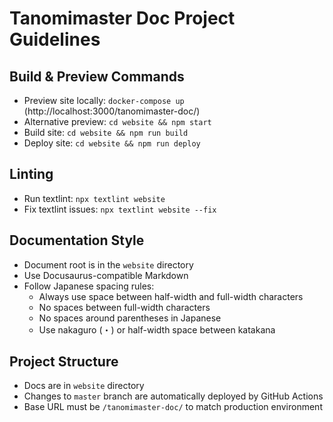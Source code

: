 # Tanomimaster Doc Project Guidelines

## Build & Preview Commands
- Preview site locally: `docker-compose up` (http://localhost:3000/tanomimaster-doc/)
- Alternative preview: `cd website && npm start`
- Build site: `cd website && npm run build`
- Deploy site: `cd website && npm run deploy`

## Linting
- Run textlint: `npx textlint website`
- Fix textlint issues: `npx textlint website --fix`

## Documentation Style
- Document root is in the `website` directory
- Use Docusaurus-compatible Markdown
- Follow Japanese spacing rules:
  - Always use space between half-width and full-width characters
  - No spaces between full-width characters
  - No spaces around parentheses in Japanese
  - Use nakaguro (・) or half-width space between katakana

## Project Structure
- Docs are in `website` directory
- Changes to `master` branch are automatically deployed by GitHub Actions
- Base URL must be `/tanomimaster-doc/` to match production environment